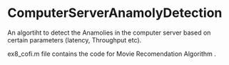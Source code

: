 # ComputerServerAnamolyDetection

An algortiht to detect the Anamolies in the computer server based on certain parameters (latency, Throughput etc). 

ex8_cofi.m file contains the code for Movie Recomendation Algorithm .
